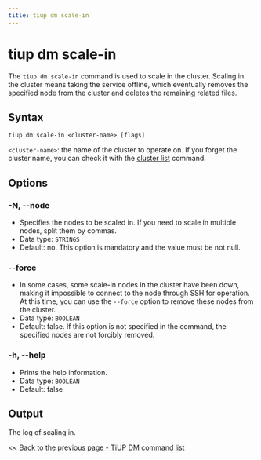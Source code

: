 ```yaml
---
title: tiup dm scale-in
---
```


# tiup dm scale-in

The `tiup dm scale-in` command is used to scale in the cluster. Scaling in the cluster means taking the service offline, which eventually removes the specified node from the cluster and deletes the remaining related files.

## Syntax

```shell
tiup dm scale-in <cluster-name> [flags]
```

`<cluster-name>`: the name of the cluster to operate on. If you forget the cluster name, you can check it with the [cluster list](/tiup/tiup-component-dm-list.md) command.

## Options

### -N, --node

- Specifies the nodes to be scaled in. If you need to scale in multiple nodes, split them by commas.
- Data type: `STRINGS`
- Default: no. This option is mandatory and the value must be not null.

### --force

- In some cases, some scale-in nodes in the cluster have been down, making it impossible to connect to the node through SSH for operation. At this time, you can use the `--force` option to remove these nodes from the cluster.
- Data type: `BOOLEAN`
- Default: false. If this option is not specified in the command, the specified nodes are not forcibly removed.

### -h, --help

- Prints the help information.
- Data type: `BOOLEAN`
- Default: false

## Output

The log of scaling in.

[<< Back to the previous page - TiUP DM command list](/tiup/tiup-component-dm.md#command-list)
